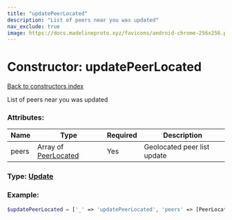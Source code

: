 ```yaml
---
title: "updatePeerLocated"
description: "List of peers near you was updated"
nav_exclude: true
image: https://docs.madelineproto.xyz/favicons/android-chrome-256x256.png
---
```

# Constructor: updatePeerLocated  
[Back to constructors index](index.md)



List of peers near you was updated

### Attributes:

| Name     |    Type       | Required | Description |
|----------|---------------|----------|-------------|
|peers|Array of [PeerLocated](../types/PeerLocated.md) | Yes|Geolocated peer list update|



### Type: [Update](../types/Update.md)


### Example:

```php
$updatePeerLocated = ['_' => 'updatePeerLocated', 'peers' => [PeerLocated, PeerLocated]];
```  
